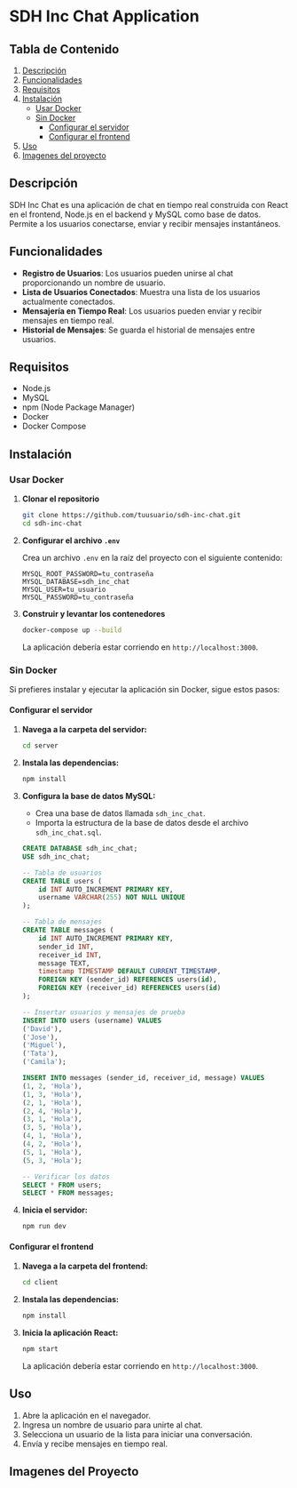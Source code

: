 # **SDH Inc Chat Application**

## **Tabla de Contenido**

1. [Descripción](#descripción)
2. [Funcionalidades](#funcionalidades)
3. [Requisitos](#requisitos)
4. [Instalación](#instalación)
   - [Usar Docker](#usar-docker)
   - [Sin Docker](#sin-docker)
     - [Configurar el servidor](#configurar-el-servidor)
     - [Configurar el frontend](#configurar-el-frontend)
5. [Uso](#uso)
6. [Imagenes del proyecto ](#imagenes-del-proyecto)


## **Descripción**

SDH Inc Chat es una aplicación de chat en tiempo real construida con React en el frontend, Node.js en el backend y MySQL como base de datos. Permite a los usuarios conectarse, enviar y recibir mensajes instantáneos.

## **Funcionalidades**

- **Registro de Usuarios**: Los usuarios pueden unirse al chat proporcionando un nombre de usuario.
- **Lista de Usuarios Conectados**: Muestra una lista de los usuarios actualmente conectados.
- **Mensajería en Tiempo Real**: Los usuarios pueden enviar y recibir mensajes en tiempo real.
- **Historial de Mensajes**: Se guarda el historial de mensajes entre usuarios.

## **Requisitos**

- Node.js
- MySQL
- npm (Node Package Manager)
- Docker
- Docker Compose

## **Instalación**

### **Usar Docker**

1. **Clonar el repositorio**

    ```bash
    git clone https://github.com/tuusuario/sdh-inc-chat.git
    cd sdh-inc-chat
    ```

2. **Configurar el archivo `.env`**

    Crea un archivo `.env` en la raíz del proyecto con el siguiente contenido:

    ```
    MYSQL_ROOT_PASSWORD=tu_contraseña
    MYSQL_DATABASE=sdh_inc_chat
    MYSQL_USER=tu_usuario
    MYSQL_PASSWORD=tu_contraseña
    ```

3. **Construir y levantar los contenedores**

    ```bash
    docker-compose up --build
    ```

    La aplicación debería estar corriendo en `http://localhost:3000`.



### **Sin Docker**

Si prefieres instalar y ejecutar la aplicación sin Docker, sigue estos pasos:

#### **Configurar el servidor**

1. **Navega a la carpeta del servidor:**

    ```bash
    cd server
    ```

2. **Instala las dependencias:**

    ```bash
    npm install
    ```

3. **Configura la base de datos MySQL:**

    - Crea una base de datos llamada `sdh_inc_chat`.
    - Importa la estructura de la base de datos desde el archivo `sdh_inc_chat.sql`.

    ```sql
    CREATE DATABASE sdh_inc_chat;
    USE sdh_inc_chat;

    -- Tabla de usuarios
    CREATE TABLE users (
        id INT AUTO_INCREMENT PRIMARY KEY,
        username VARCHAR(255) NOT NULL UNIQUE
    );

    -- Tabla de mensajes
    CREATE TABLE messages (
        id INT AUTO_INCREMENT PRIMARY KEY,
        sender_id INT,
        receiver_id INT,
        message TEXT,
        timestamp TIMESTAMP DEFAULT CURRENT_TIMESTAMP,
        FOREIGN KEY (sender_id) REFERENCES users(id),
        FOREIGN KEY (receiver_id) REFERENCES users(id)
    );

    -- Insertar usuarios y mensajes de prueba
    INSERT INTO users (username) VALUES 
    ('David'),
    ('Jose'),
    ('Miguel'),
    ('Tata'),
    ('Camila');

    INSERT INTO messages (sender_id, receiver_id, message) VALUES
    (1, 2, 'Hola'),
    (1, 3, 'Hola'),
    (2, 1, 'Hola'),
    (2, 4, 'Hola'),
    (3, 1, 'Hola'),
    (3, 5, 'Hola'),
    (4, 1, 'Hola'),
    (4, 2, 'Hola'),
    (5, 1, 'Hola'),
    (5, 3, 'Hola');

    -- Verificar los datos
    SELECT * FROM users;
    SELECT * FROM messages;
    ```

4. **Inicia el servidor:**

    ```bash
    npm run dev
    ```

#### **Configurar el frontend**

1. **Navega a la carpeta del frontend:**

    ```bash
    cd client
    ```

2. **Instala las dependencias:**

    ```bash
    npm install
    ```

3. **Inicia la aplicación React:**

    ```bash
    npm start
    ```

    La aplicación debería estar corriendo en `http://localhost:3000`.

## **Uso**

1. Abre la aplicación en el navegador.
2. Ingresa un nombre de usuario para unirte al chat.
3. Selecciona un usuario de la lista para iniciar una conversación.
4. Envía y recibe mensajes en tiempo real.

## **Imagenes del Proyecto**

